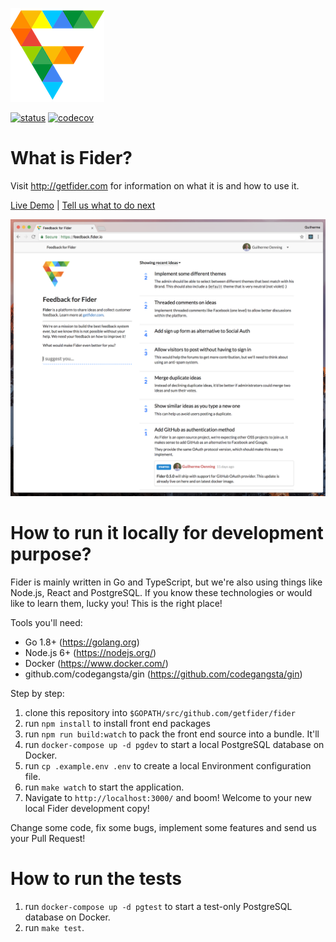 ![](/public/images/logo-small.png)

[![status](https://app.wercker.com/status/99ca65c4a8cd5711504a19deedbc6461/s/master)](https://app.wercker.com/project/byKey/99ca65c4a8cd5711504a19deedbc6461)
[![codecov](https://codecov.io/gh/getfider/fider/branch/master/graph/badge.svg)](https://codecov.io/gh/getfider/fider)

# What is Fider?

Visit http://getfider.com for information on what it is and how to use it.

[Live Demo](http://demo.fider.io/) | [Tell us what to do next](http://feedback.fider.io/)

![](docs/homepage.png)

# How to run it locally for development purpose?

Fider is mainly written in Go and TypeScript, but we're also using things like Node.js, React and PostgreSQL. 
If you know these technologies or would like to learn them, lucky you! This is the right place!

Tools you'll need:

- Go 1.8+ (https://golang.org)
- Node.js 6+ (https://nodejs.org/)
- Docker (https://www.docker.com/)
- github.com/codegangsta/gin (https://github.com/codegangsta/gin)

Step by step:

1) clone this repository into `$GOPATH/src/github.com/getfider/fider`
2) run `npm install` to install front end packages 
3) run `npm run build:watch` to pack the front end source into a bundle. It'll 
4) run `docker-compose up -d pgdev` to start a local PostgreSQL database on Docker.
5) run `cp .example.env .env` to create a local Environment configuration file.
6) run `make watch` to start the application.
7) Navigate to `http://localhost:3000/` and boom! Welcome to your new local Fider development copy!

Change some code, fix some bugs, implement some features and send us your Pull Request!

# How to run the tests

1) run `docker-compose up -d pgtest` to start a test-only PostgreSQL database on Docker.
2) run `make test`.